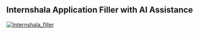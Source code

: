 ## Internshala Application Filler with AI Assistance

[![Internshala_filler](https://img.youtube.com/vi/jQ8dZwTw8wQ)](https://www.youtube.com/watch?v=jQ8dZwTw8wQ)


